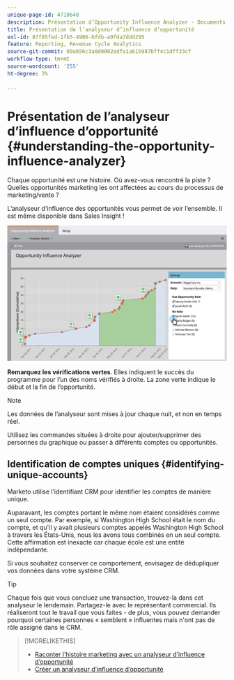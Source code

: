 ```yaml
---
unique-page-id: 4718648
description: Présentation d’Opportunity Influence Analyzer - Documents Marketo - Documentation du produit
title: Présentation de l’analyseur d’influence d’opportunité
exl-id: 87f85fed-1fb5-4906-bfdb-a9fda7ddd295
feature: Reporting, Revenue Cycle Analytics
source-git-commit: 09a656c3a0d0002edfa1a61b987bff4c1dff33cf
workflow-type: tm+mt
source-wordcount: '255'
ht-degree: 3%

---
```


# Présentation de l’analyseur d’influence d’opportunité {#understanding-the-opportunity-influence-analyzer}

Chaque opportunité est une histoire. Où avez-vous rencontré la piste ? Quelles opportunités marketing les ont affectées au cours du processus de marketing/vente ?

L’analyseur d’influence des opportunités vous permet de voir l’ensemble. Il est même disponible dans Sales Insight !

![](assets/image2015-6-23-14-3a43-3a35-1.png)

**Remarquez les vérifications vertes**. Elles indiquent le succès du programme pour l’un des noms vérifiés à droite. La zone verte indique le début et la fin de l’opportunité.

>[!NOTE]
>
>Les données de l’analyseur sont mises à jour chaque nuit, et non en temps réel.

Utilisez les commandes situées à droite pour ajouter/supprimer des personnes du graphique ou passer à différents comptes ou opportunités.

## Identification de comptes uniques {#identifying-unique-accounts}

Marketo utilise l’identifiant CRM pour identifier les comptes de manière unique.

Auparavant, les comptes portant le même nom étaient considérés comme un seul compte. Par exemple, si Washington High School était le nom du compte, et qu&#39;il y avait plusieurs comptes appelés Washington High School à travers les États-Unis, nous les avons tous combinés en un seul compte. Cette affirmation est inexacte car chaque école est une entité indépendante.

Si vous souhaitez conserver ce comportement, envisagez de dédupliquer vos données dans votre système CRM.

>[!TIP]
>
>Chaque fois que vous concluez une transaction, trouvez-la dans cet analyseur le lendemain. Partagez-le avec le représentant commercial. Ils réaliseront tout le travail que vous faites - de plus, vous pouvez demander pourquoi certaines personnes « semblent » influentes mais n&#39;ont pas de rôle assigné dans le CRM.

>[!MORELIKETHIS]
>
>* [Raconter l’histoire marketing avec un analyseur d’influence d’opportunité](/help/marketo/product-docs/reporting/revenue-cycle-analytics/opportunity-influence-analyzer/tell-the-marketing-story-with-an-opportunity-influence-analyzer.md)
>* [Créer un analyseur d’influence d’opportunité](/help/marketo/product-docs/reporting/revenue-cycle-analytics/opportunity-influence-analyzer/create-an-opportunity-influence-analyzer.md)
